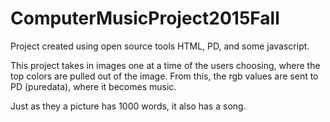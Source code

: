 # ComputerMusicProject2015Fall

Project created using open source tools HTML, PD, and some javascript.

This project takes in images one at a time of the users choosing, where the top colors are pulled out of the image. 
From this, the rgb values are sent to PD (puredata), where it becomes music.

Just as they a picture has 1000 words, it also has a song.
